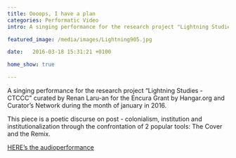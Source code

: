 ```yaml
---
title: Oooops, I have a plan
categories: Performatic Video 
intro: A singing performance for the research project "Lightning Studies - CTCCC" curated by Renan Laru-an for the Encura Grant by Hangar.org and Curator’s Network.

featured_image: /media/images/Lightning905.jpg

date:   2016-03-18 15:31:21 +0100

home_show: true

---
```


A singing performance for the research project “Lightning Studies - CTCCC” curated by Renan Laru-an for the Encura Grant by Hangar.org and Curator’s Network during the month of january in 2016.  
  
This piece is a poetic discurse on post - colonialism, institution and institutionalization through the confrontation of 2 popular tools: The Cover and the Remix.

[HERE’s the audioperformance](https://soundcloud.com/mssschultz/oooops-i-have-a-plan)
